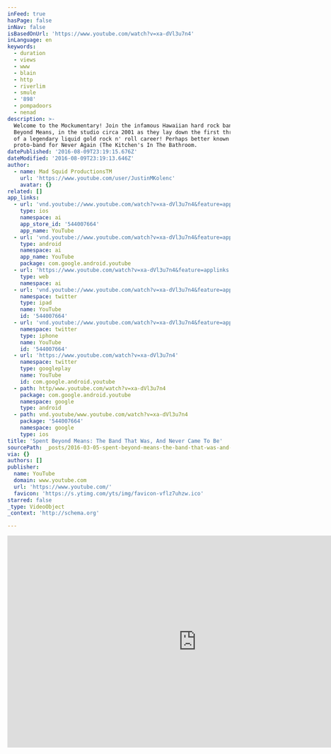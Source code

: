 ```yaml
---
inFeed: true
hasPage: false
inNav: false
isBasedOnUrl: 'https://www.youtube.com/watch?v=xa-dVl3u7n4'
inLanguage: en
keywords:
  - duration
  - views
  - www
  - blain
  - http
  - riverlim
  - smule
  - '898'
  - pompadoors
  - nenad
description: >-
  Welcome to the Mockumentary! Join the infamous Hawaiian hard rock band, Spent
  Beyond Means, in the studio circa 2001 as they lay down the first three tracks
  of a legendary liquid gold rock n' roll career! Perhaps better known as the
  proto-band for Never Again (The Kitchen's In The Bathroom.
datePublished: '2016-08-09T23:19:15.676Z'
dateModified: '2016-08-09T23:19:13.646Z'
author:
  - name: Mad Squid ProductionsTM
    url: 'https://www.youtube.com/user/JustinMKolenc'
    avatar: {}
related: []
app_links:
  - url: 'vnd.youtube://www.youtube.com/watch?v=xa-dVl3u7n4&feature=applinks'
    type: ios
    namespace: ai
    app_store_id: '544007664'
    app_name: YouTube
  - url: 'vnd.youtube://www.youtube.com/watch?v=xa-dVl3u7n4&feature=applinks'
    type: android
    namespace: ai
    app_name: YouTube
    package: com.google.android.youtube
  - url: 'https://www.youtube.com/watch?v=xa-dVl3u7n4&feature=applinks'
    type: web
    namespace: ai
  - url: 'vnd.youtube://www.youtube.com/watch?v=xa-dVl3u7n4&feature=applinks'
    namespace: twitter
    type: ipad
    name: YouTube
    id: '544007664'
  - url: 'vnd.youtube://www.youtube.com/watch?v=xa-dVl3u7n4&feature=applinks'
    namespace: twitter
    type: iphone
    name: YouTube
    id: '544007664'
  - url: 'https://www.youtube.com/watch?v=xa-dVl3u7n4'
    namespace: twitter
    type: googleplay
    name: YouTube
    id: com.google.android.youtube
  - path: http/www.youtube.com/watch?v=xa-dVl3u7n4
    package: com.google.android.youtube
    namespace: google
    type: android
  - path: vnd.youtube/www.youtube.com/watch?v=xa-dVl3u7n4
    package: '544007664'
    namespace: google
    type: ios
title: 'Spent Beyond Means: The Band That Was, And Never Came To Be'
sourcePath: _posts/2016-03-05-spent-beyond-means-the-band-that-was-and-never-came-to-be.md
via: {}
authors: []
publisher:
  name: YouTube
  domain: www.youtube.com
  url: 'https://www.youtube.com/'
  favicon: 'https://s.ytimg.com/yts/img/favicon-vflz7uhzw.ico'
starred: false
_type: VideoObject
_context: 'http://schema.org'

---
```

<iframe src="https://cdn.embedly.com/widgets/media.html?src=https%3A%2F%2Fwww.youtube.com%2Fembed%2Fxa-dVl3u7n4%3Ffeature%3Doembed&amp;url=https%3A%2F%2Fwww.youtube.com%2Fwatch%3Fv%3Dxa-dVl3u7n4&amp;image=https%3A%2F%2Fi.ytimg.com%2Fvi%2Fxa-dVl3u7n4%2Fhqdefault.jpg&amp;key=b7d04c9b404c499eba89ee7072e1c4f7&amp;type=text%2Fhtml&amp;schema=youtube" width="854" height="480" scrolling="no" frameborder="0" allowfullscreen="allowfullscreen" style=""></iframe>